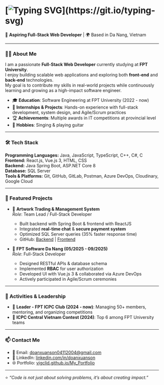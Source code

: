 # [![Typing SVG](https://readme-typing-svg.herokuapp.com?size=24&color=36BCF7&center=true&vCenter=true&width=600&lines=Hi+I'm+Son+👋;Full-Stack+Web+Developer;Java+%7C+React+%7C+Vue+%7C+.NET+%7C+SQL+Server;Always+learning+new+things!)](https://git.io/typing-svg)

🚀 **Aspiring Full-Stack Web Developer** | 🌍 Based in Da Nang, Vietnam  

---

### 👨‍💻 About Me
I am a passionate **Full-Stack Web Developer** currently studying at **FPT University**.  
I enjoy building scalable web applications and exploring both **front-end** and **back-end** technologies.  
My goal is to contribute my skills in real-world projects while continuously learning and growing as a high-impact software engineer.  

- 🎓 **Education**: Software Engineering at FPT University (2022 - now)  
- 💼 **Internships & Projects**: Hands-on experience with full-stack development, system design, and Agile/Scrum practices  
- 🏆 **Achievements**: Multiple awards in IT competitions at provincial level  
- 🎸 **Hobbies**: Singing & playing guitar  
---

### 🛠️ Tech Stack
**Programming Languages:** Java, JavaScript, TypeScript, C++, C#, C  
**Frontend:** React.js, Vue.js 3, HTML, CSS  
**Backend:** Java Spring Boot, ASP.NET Core 8  
**Database:** SQL Server  
**Tools & Platforms:** Git, GitHub, GitLab, Postman, Azure DevOps, Cloudinary, Google Cloud  

---

### 📌 Featured Projects
- 🎨 **Artwork Trading & Management System**  
  *Role*: Team Lead / Full-Stack Developer  
  - Built backend with Spring Boot & frontend with ReactJS  
  - Integrated **real-time chat** & **secure payment system**  
  - Optimized SQL Server queries (35% faster response time)  
  - GitHub: [Backend](https://github.com/Ty142/ArtHub-SWP) | [Frontend](https://github.com/Vigclid/Frontend-SWP301)  

- 💼 **FPT Software Da Nang (05/2025 - 09/2025)**  
  *Role*: Full-Stack Developer  
  - Designed RESTful APIs & database schema  
  - Implemented **RBAC** for user authorization  
  - Developed UI with Vue.js 3 & collaborated via Azure DevOps  
  - Actively participated in Agile/Scrum ceremonies  

---

### 🤝 Activities & Leadership
- 👑 **Leader - FPT ICPC Club (2024 - now)**: Managing 50+ members, mentoring, and organizing competitions  
- 🏅 **ICPC Central Vietnam Contest (2024)**: Top 6 among FPT University teams  

---

### 📫 Contact Me
- 📧 Email: [doanxuanson04112004@gmail.com](mailto:doanxuanson04112004@gmail.com)  
- 💼 LinkedIn: [linkedin.com/in/doanxuanson](https://linkedin.com/in/doanxuanson)  
- 🌐 Portfolio: [vigclid.github.io/My_Portfolio](https://vigclid.github.io/My_Portfolio/)  

---

⭐️ *“Code is not just about solving problems, it’s about creating impact.”*  
